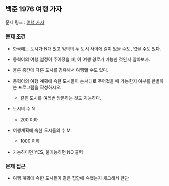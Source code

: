 ## 백준 1976 여행 가자

문제 링크 : [여행 가자](https://www.acmicpc.net/problem/1976)

### 문제 조건

- 한국에는 도시가 N개 있고 임의의 두 도시 사이에 길이 있을 수도, 없을 수도 있다.
- 동혁이의 여행 일정이 주어졌을 때, 이 여행 경로가 가능한 것인지 알아보자.
- 물론 중간에 다른 도시를 경유해서 여행할 수도 있다.
- 동혁이의 여행 계획에 속한 도시들이 순서대로 주어졌을 때 가능한지 여부를 판별하는 프로그램을 작성하시오.
    - 같은 도시를 여러번 방문하는 것도 가능하다.

- 도시의 수 N
    - 200 이하
- 여행계획에 속한 도시들의 수 M
    - 1000 이하
- 가능하다면 YES, 불가능하면 NO 출력

### 문제 접근

- 여행 계획에 속한 도시들이 같은 집합에 속했는지 체크해서 판단

